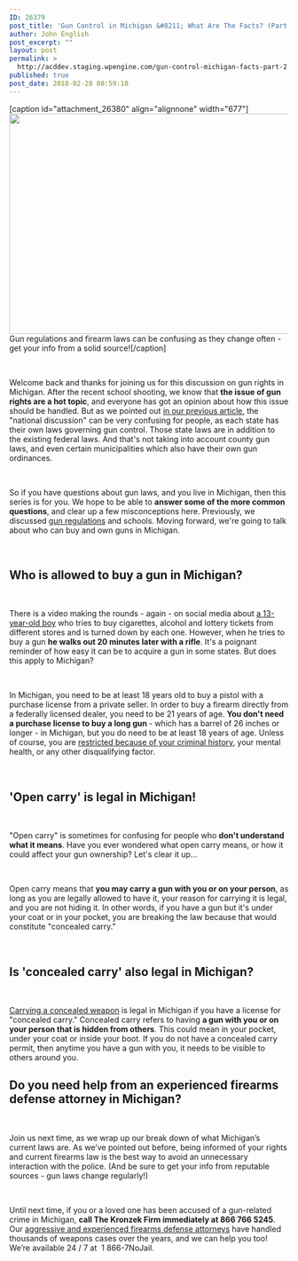```yaml
---
ID: 26379
post_title: 'Gun Control in Michigan &#8211; What Are The Facts? (Part 2)'
author: John English
post_excerpt: ""
layout: post
permalink: >
  http://acddev.staging.wpengine.com/gun-control-michigan-facts-part-2.html
published: true
post_date: 2018-02-28 08:59:18
---
```

[caption id="attachment_26380" align="alignnone" width="677"]<img class=" wp-image-26380" src="http://acddev.staging.wpengine.com/wp-content/uploads/2018/02/usa-1120579_640-300x176.jpg" alt="" width="677" height="397" /> Gun regulations and firearm laws can be confusing as they change often - get your info from a solid source![/caption]

&nbsp;

<span style="font-weight: 400;">Welcome back and thanks for joining us for this discussion on gun rights in Michigan. After the recent school shooting, we know that </span><b>the issue of gun rights are a hot topic</b><span style="font-weight: 400;">, and everyone has got an opinion about how this issue should be handled. But as we pointed out </span><a href="https://acddev.staging.wpengine.com/gun-control-michigan-facts-part-1.html"><span style="font-weight: 400;">in our previous article</span></a><span style="font-weight: 400;">, the "national discussion" can be very confusing for people, as each state has their own laws governing gun control. Those state laws are in addition to the existing federal laws. And that's not taking into account county gun laws, and even certain municipalities which also have their own gun ordinances.</span>

&nbsp;

<span style="font-weight: 400;">So if you have questions about gun laws, and you live in Michigan, then this series is for you. We hope to be able to </span><b>answer some of the more common questions</b><span style="font-weight: 400;">, and clear up a few misconceptions here. Previously, we discussed </span><a href="https://acddev.staging.wpengine.com/firearm-charges.html"><span style="font-weight: 400;">gun regulations</span></a><span style="font-weight: 400;"> and schools. Moving forward, we're going to talk about who can buy and own guns in Michigan.</span>

&nbsp;
<h2><b>Who is allowed to buy a gun in Michigan?</b></h2>
&nbsp;

<span style="font-weight: 400;">There is a video making the rounds - again - on social media about </span><a href="https://www.youtube.com/watch?v=fB7MwvqCtlk"><span style="font-weight: 400;">a 13-year-old boy</span></a><span style="font-weight: 400;"> who tries to buy cigarettes, alcohol and lottery tickets from different stores and is turned down by each one. However, when he tries to buy a gun </span><b>he walks out 20 minutes later with a rifle</b><span style="font-weight: 400;">. It's a poignant reminder of how easy it can be to acquire a gun in some states. But does this apply to Michigan?</span>

&nbsp;

<span style="font-weight: 400;">In Michigan, you need to be at least 18 years old to buy a pistol with a purchase license from a private seller. In order to buy a firearm directly from a federally licensed dealer, you need to be 21 years of age. </span><b>You don't need a purchase license to buy a long gun </b><span style="font-weight: 400;">- which has a barrel of 26 inches or longer - in Michigan, but you do need to be at least 18 years of age. Unless of course, you are </span><a href="https://acddev.staging.wpengine.com/michigan-felony-firearm-attorneys-michigan-gun-lawyers.html"><span style="font-weight: 400;">restricted because of your criminal history</span></a><span style="font-weight: 400;">, your mental health, or any other disqualifying factor.</span>

&nbsp;
<h2><b>'Open carry' is legal in Michigan!</b></h2>
&nbsp;

<span style="font-weight: 400;">"Open carry" is sometimes for confusing for people who </span><b>don't understand what it means</b><span style="font-weight: 400;">. Have you ever wondered what open carry means, or how it could affect your gun ownership? Let's clear it up…</span>

&nbsp;

<span style="font-weight: 400;">Open carry means that </span><b>you may carry a gun with you or on your person</b><span style="font-weight: 400;">, as long as you are legally allowed to have it, your reason for carrying it is legal, and you are not hiding it. In other words, if you have a gun but it's under your coat or in your pocket, you are breaking the law because that would constitute "concealed carry."</span>

&nbsp;
<h2><b>Is 'concealed carry' also legal in Michigan?</b></h2>
&nbsp;

<a href="https://acddev.staging.wpengine.com/carrying-concealed-weapon-michigan-firearm-attorneys.html"><span style="font-weight: 400;">Carrying a concealed weapon</span></a><span style="font-weight: 400;"> is legal in Michigan if you have a license for "concealed carry." Concealed carry refers to having </span><b>a gun with you or on your person that is hidden from others</b><span style="font-weight: 400;">. This could mean in your pocket, under your coat or inside your boot. If you do not have a concealed carry permit, then anytime you have a gun with you, it needs to be visible to others around you.</span>
<h2></h2>
<h2><b>Do you need help from an experienced firearms defense attorney in Michigan?</b></h2>
&nbsp;

<span style="font-weight: 400;">Join us next time, as we wrap up our break down of what Michigan’s current laws are. As we’ve pointed out before, being informed of your rights and current firearms law is the best way to avoid an unnecessary interaction with the police. (And be sure to get your info from reputable sources - gun laws change regularly!)</span>

&nbsp;

<span style="font-weight: 400;">Until next time, if you or a loved one has been accused of a gun-related crime in Michigan, </span><b>call The Kronzek Firm immediately at 866 766 5245</b><span style="font-weight: 400;">. Our </span><a href="https://acddev.staging.wpengine.com/trial-attorneys.html"><span style="font-weight: 400;">aggressive and experienced firearms defense attorneys</span></a><span style="font-weight: 400;"> have handled thousands of weapons cases over the years, and we can help you too! We’re available 24 / 7 at  1 866-7NoJail.  </span>

&nbsp;